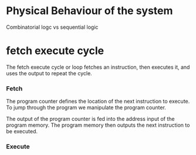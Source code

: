# Physical Behaviour of the system

Combinatorial logc vs sequential logic

# fetch execute cycle

The fetch execute cycle or loop fetches an instruction, then executes it, and uses the output to repeat the cycle.


### Fetch

The program counter defines the location of the next instruction to execute. To jump through the program we manipulate the program counter.

The output of the program counter is fed into the address input of the program memory. The program memory then outputs the next instruction to be executed.

### Execute

